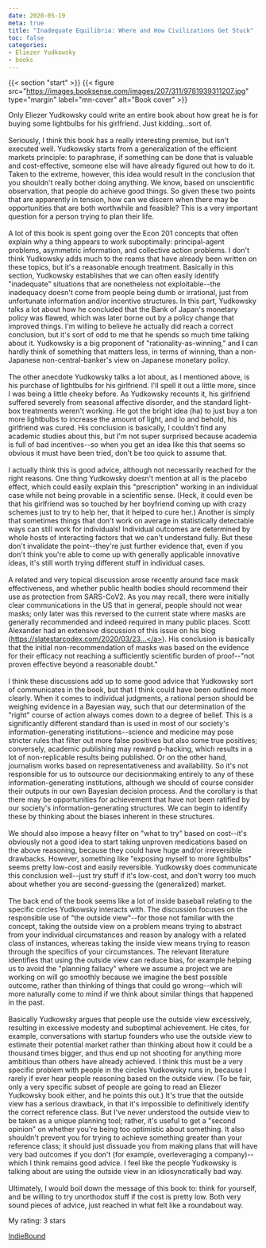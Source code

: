 ```yaml
---
date: 2020-05-19
meta: true
title: "Inadequate Equilibria: Where and How Civilizations Get Stuck"
toc: false
categories:
- Eliezer Yudkowsky
- books
---
```


{{< section "start" >}}
{{< figure src="https://images.booksense.com/images/207/311/9781939311207.jpg" type="margin" label="mn-cover" alt="Book cover" >}}

Only Eliezer Yudkowsky could write an entire book about how great he is for buying some lightbulbs for his girlfriend. Just kidding...sort of.<br /><br />Seriously, I think this book has a really interesting premise, but isn't executed well. Yudkowsky starts from a generalization of the efficient markets principle: to paraphrase, if something can be done that is valuable and cost-effective, someone else will have already figured out how to do it. Taken to the extreme, however, this idea would result in the conclusion that you shouldn't really bother doing anything. We know, based on unscientific observation, that people do achieve good things. So given these two points that are apparently in tension, how can we discern when there may be opportunities that are both worthwhile and feasible? This is a very important question for a person trying to plan their life.<br /><br />A lot of this book is spent going over the Econ 201 concepts that often explain why a thing appears to work suboptimally: principal-agent problems, asymmetric information, and collective action problems. I don't think Yudkowsky adds much to the reams that have already been written on these topics, but it's a reasonable enough treatment. Basically in this section, Yudkowsky establishes that we can often easily identify "inadequate" situations that are nonetheless not exploitable--the inadequacy doesn't come from people being dumb or irrational, just from unfortunate information and/or incentive structures. In this part, Yudkowsky talks a lot about how he concluded that the Bank of Japan's monetary policy was flawed, which was later borne out by a policy change that improved things. I'm willing to believe he actually did reach a correct conclusion, but it's sort of odd to me that he spends so much time talking about it. Yudkowsky is a big proponent of "rationality-as-winning," and I can hardly think of something that matters less, in terms of winning, than a non-Japanese non-central-banker's view on Japanese monetary policy. <br /><br />The other anecdote Yudkowsky talks a lot about, as I mentioned above, is his purchase of lightbulbs for his girlfriend. I'll spell it out a little more, since I was being a little cheeky before. As Yudkowsky recounts it, his girlfriend suffered severely from seasonal affective disorder, and the standard light-box treatments weren't working. He got the bright idea (ha) to just buy a ton more lightbulbs to increase the amount of light, and lo and behold, his girlfriend was cured. His conclusion is basically, I couldn't find any academic studies about this, but I'm not super surprised because academia is full of bad incentives--so when you get an idea like this that seems so obvious it must have been tried, don't be too quick to assume that.<br /><br />I actually think this is good advice, although not necessarily reached for the right reasons. One thing Yudkowsky doesn't mention at all is the placebo effect, which could easily explain this "prescription" working in an individual case while not being provable in a scientific sense. (Heck, it could even be that his girlfriend was so touched by her boyfriend coming up with crazy schemes just to try to help her, that it helped to cure her.) Another is simply that sometimes things that don't work on average in statistically detectable ways can still work for individuals! Individual outcomes are determined by whole hosts of interacting factors that we can't understand fully. But these don't invalidate the point--they're just further evidence that, even if you don't think you're able to come up with generally applicable innovative ideas, it's still worth trying different stuff in individual cases.<br /><br />A related and very topical discussion arose recently around face mask effectiveness, and whether public health bodies should recommend their use as protection from SARS-CoV2. As you may recall, there were initially clear communications in the US that in general, people should not wear masks; only later was this reversed to the current state where masks are generally recommended and indeed required in many public places. Scott Alexander had an extensive discussion of this issue on his blog (<a target="_blank" href="https://slatestarcodex.com/2020/03/23/face-masks-much-more-than-you-wanted-to-know/" rel="nofollow noopener">https://slatestarcodex.com/2020/03/23...</a>). His conclusion is basically that the initial non-recommendation of masks was based on the evidence for their efficacy not reaching a sufficiently scientific burden of proof--"not proven effective beyond a reasonable doubt."<br /><br />I think these discussions add up to some good advice that Yudkowsky sort of communicates in the book, but that I think could have been outlined more clearly. When it comes to individual judgments, a rational person should be weighing evidence in a Bayesian way, such that our determination of the "right" course of action always comes down to a degree of belief. This is a significantly different standard than is used in most of our society's information-generating institutions--science and medicine may pose stricter rules that filter out more false positives but also some true positives; conversely, academic publishing may reward p-hacking, which results in a lot of non-replicable results being published. Or on the other hand, journalism works based on representativeness and availability. So it's not responsible for us to outsource our decisionmaking entirely to any of these information-generating institutions, although we should of course consider their outputs in our own Bayesian decision process. And the corollary is that there may be opportunities for achievement that have not been ratified by our society's information-generating structures. We can begin to identify these by thinking about the biases inherent in these structures. <br /><br />We should also impose a heavy filter on "what to try" based on cost--it's obviously not a good idea to start taking unproven medications based on the above reasoning, because they could have huge and/or irreversible drawbacks. However, something like "exposing myself to more lightbulbs" seems pretty low-cost and easily reversible. Yudkowsky does communicate this conclusion well--just try stuff if it's low-cost, and don't worry too much about whether you are second-guessing the (generalized) market.<br /><br />The back end of the book seems like a lot of inside baseball relating to the specific circles Yudkowsky interacts with. The discussion focuses on the responsible use of "the outside view"--for those not familiar with the concept, taking the outside view on a problem means trying to abstract from your individual circumstances and reason by analogy with a related class of instances, whereas taking the inside view means trying to reason through the specifics of your circumstances. The relevant literature identifies that using the outside view can reduce bias, for example helping us to avoid the "planning fallacy" where we assume a project we are working on will go smoothly because we imagine the best possible outcome, rather than thinking of things that could go wrong--which will more naturally come to mind if we think about similar things that happened in the past.<br /><br />Basically Yudkowsky argues that people use the outside view excessively, resulting in excessive modesty and suboptimal achievement. He cites, for example, conversations with startup founders who use the outside view to estimate their potential market rather than thinking about how it could be a thousand times bigger, and thus end up not shooting for anything more ambitious than others have already achieved. I think this must be a very specific problem with people in the circles Yudkowsky runs in, because I rarely if ever hear people reasoning based on the outside view. (To be fair, only a very specific subset of people are going to read an Eliezer Yudkowsky book either, and he points this out.) It's true that the outside view has a serious drawback, in that it's impossible to definitively identify the correct reference class. But I've never understood the outside view to be taken as a unique planning tool; rather, it's useful to get a "second opinion" on whether you're being too optimistic about something. It also shouldn't prevent you for trying to achieve something greater than your reference class; it should just dissuade you from making plans that will have very bad outcomes if you don't (for example, overleveraging a company)--which I think remains good advice. I feel like the people Yudkowsky is talking about are using the outside view in an idiosyncratically bad way.<br /><br />Ultimately, I would boil down the message of this book to: think for yourself, and be willing to try unorthodox stuff if the cost is pretty low. Both very sound pieces of advice, just reached in what felt like a roundabout way. 

My rating: 3 stars  

[IndieBound](https://www.indiebound.org/book/9781939311207)
